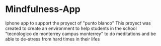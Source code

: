 # Mindfulness-App
Iphone app to support the proyect of "punto blanco" 
This proyect was created to create an environment to help students in the school "tecnólogico de monterrey campus monterrey" 
to do meditations and be able to de-stress from hard times in their lifes
